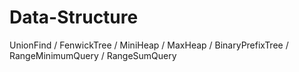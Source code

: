 # Data-Structure
UnionFind / FenwickTree / MiniHeap / MaxHeap / BinaryPrefixTree / RangeMinimumQuery / RangeSumQuery


